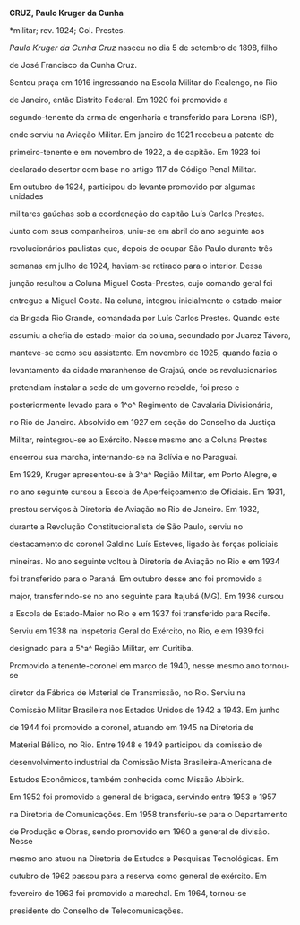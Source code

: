 **CRUZ, Paulo Kruger da Cunha**



\*militar; rev. 1924; Col. Prestes.



*Paulo Kruger da Cunha Cruz* nasceu no dia 5 de setembro de 1898, filho

de José Francisco da Cunha Cruz.



Sentou praça em 1916 ingressando na Escola Militar do Realengo, no Rio

de Janeiro, então Distrito Federal. Em 1920 foi promovido a

segundo-tenente da arma de engenharia e transferido para Lorena (SP),

onde serviu na Aviação Militar. Em janeiro de 1921 recebeu a patente de

primeiro-tenente e em novembro de 1922, a de capitão. Em 1923 foi

declarado desertor com base no artigo 117 do Código Penal Militar.



Em outubro de 1924, participou do levante promovido por algumas unidades

militares gaúchas sob a coordenação do capitão Luís Carlos Prestes.

Junto com seus companheiros, uniu-se em abril do ano seguinte aos

revolucionários paulistas que, depois de ocupar São Paulo durante três

semanas em julho de 1924, haviam-se retirado para o interior. Dessa

junção resultou a Coluna Miguel Costa-Prestes, cujo comando geral foi

entregue a Miguel Costa. Na coluna, integrou inicialmente o estado-maior

da Brigada Rio Grande, comandada por Luís Carlos Prestes. Quando este

assumiu a chefia do estado-maior da coluna, secundado por Juarez Távora,

manteve-se como seu assistente. Em novembro de 1925, quando fazia o

levantamento da cidade maranhense de Grajaú, onde os revolucionários

pretendiam instalar a sede de um governo rebelde, foi preso e

posteriormente levado para o 1^o^ Regimento de Cavalaria Divisionária,

no Rio de Janeiro. Absolvido em 1927 em seção do Conselho da Justiça

Militar, reintegrou-se ao Exército. Nesse mesmo ano a Coluna Prestes

encerrou sua marcha, internando-se na Bolívia e no Paraguai.



Em 1929, Kruger apresentou-se à 3^a^ Região Militar, em Porto Alegre, e

no ano seguinte cursou a Escola de Aperfeiçoamento de Oficiais. Em 1931,

prestou serviços à Diretoria de Aviação no Rio de Janeiro. Em 1932,

durante a Revolução Constitucionalista de São Paulo, serviu no

destacamento do coronel Galdino Luís Esteves, ligado às forças policiais

mineiras. No ano seguinte voltou à Diretoria de Aviação no Rio e em 1934

foi transferido para o Paraná. Em outubro desse ano foi promovido a

major, transferindo-se no ano seguinte para Itajubá (MG). Em 1936 cursou

a Escola de Estado-Maior no Rio e em 1937 foi transferido para Recife.

Serviu em 1938 na Inspetoria Geral do Exército, no Rio, e em 1939 foi

designado para a 5^a^ Região Militar, em Curitiba.



Promovido a tenente-coronel em março de 1940, nesse mesmo ano tornou-se

diretor da Fábrica de Material de Transmissão, no Rio. Serviu na

Comissão Militar Brasileira nos Estados Unidos de 1942 a 1943. Em junho

de 1944 foi promovido a coronel, atuando em 1945 na Diretoria de

Material Bélico, no Rio. Entre 1948 e 1949 participou da comissão de

desenvolvimento industrial da Comissão Mista Brasileira-Americana de

Estudos Econômicos, também conhecida como Missão Abbink.



Em 1952 foi promovido a general de brigada, servindo entre 1953 e 1957

na Diretoria de Comunicações. Em 1958 transferiu-se para o Departamento

de Produção e Obras, sendo promovido em 1960 a general de divisão. Nesse

mesmo ano atuou na Diretoria de Estudos e Pesquisas Tecnológicas. Em

outubro de 1962 passou para a reserva como general de exército. Em

fevereiro de 1963 foi promovido a marechal. Em 1964, tornou-se

presidente do Conselho de Telecomunicações.



